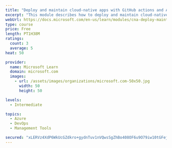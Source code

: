 ```yaml
---
title: "Deploy and maintain cloud-native apps with GitHub actions and Azure Pipelines"
excerpt: "This module describes how to deploy and maintain cloud-native apps."
webUrl: https://docs.microsoft.com/en-us/learn/modules/cna-deploy-maintain/
type: course
price: Free
length: PT1H38M
ratings:
  count: 3
  average: 5
heat: 50

provider:
  name: Microsoft Learn
  domain: microsoft.com
  images:
    - url: /assets/images/organizations/microsoft.com-50x50.jpg
      width: 50
      height: 50

levels:
  - Intermediate

topics:
  - Azure
  - DevOps
  - Management Tools

secured: "xLERVz4XdP6WkUcGZdkro+gydnTuv1nVQwsSgZhBo408OF6u9O79iw10tGFej/YRbgnLYnpw4g0UxhmQ5QfIjKXCZ4bXfwRy5p2wio6x9dN+HM+NEfBOOXZnwe2Kfvi8QSceg8KSrcFB2wOMzlGftNzHzpsHBJvBp2Is0B0xFgMM2VKvfppcl4XzNTg7UlKX9XjNZOvL8acZm1lMU3PP9FFbfjVoV8oTF08QGVaHC/CXDgxlPdE2l9zgnxhUvo5XsQDuvubIrN7a6vrWykc9q05CobN3wjKPEn2g8K0Ljg3cYr/H9c32CAKYMnGuk3qEJVwNuVEHG8zRzKKIcWqzhL6aRWb//78mxfCVTlDKu/ztKbTwr+EKeaW3duwSImqGFmKI1rLBt1V97XmZdswY5qRuDD4DRb5f0rkvJWakM/U=;tapF3g34WoGTOXVYkvLM4g=="
---
```


